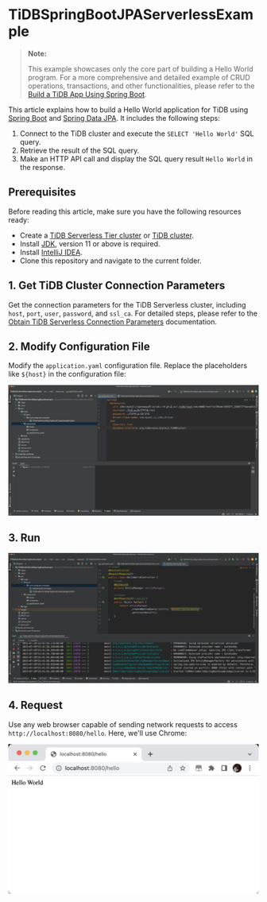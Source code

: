 # TiDBSpringBootJPAServerlessExample

> **Note:**
>
> This example showcases only the core part of building a Hello World program. For a more comprehensive and detailed example of CRUD operations, transactions, and other functionalities, please refer to the [Build a TiDB App Using Spring Boot](https://docs.pingcap.com/tidb/stable/dev-guide-sample-application-java-spring-boot).

This article explains how to build a Hello World application for TiDB using [Spring Boot](https://spring.io/projects/spring-boot) and [Spring Data JPA](https://spring.io/projects/spring-data-jpa). It includes the following steps:

1. Connect to the TiDB cluster and execute the `SELECT 'Hello World'` SQL query.
2. Retrieve the result of the SQL query.
3. Make an HTTP API call and display the SQL query result `Hello World` in the response.

## Prerequisites

Before reading this article, make sure you have the following resources ready:

- Create a [TiDB Serverless Tier cluster](https://docs.pingcap.com/tidbcloud/dev-guide-build-cluster-in-cloud) or [TiDB cluster](https://docs.pingcap.com/tidb/stable/quick-start-with-tidb).
- Install [JDK](https://openjdk.org/projects/jdk/17/), version 11 or above is required.
- Install [IntelliJ IDEA](https://www.jetbrains.com/idea/).
- Clone this repository and navigate to the current folder.

## 1. Get TiDB Cluster Connection Parameters

Get the connection parameters for the TiDB Serverless cluster, including `host`, `port`, `user`, `password`, and `ssl_ca`. For detailed steps, please refer to the [Obtain TiDB Serverless Connection Parameters](https://docs.pingcap.com/tidbcloud/connect-via-standard-connection-serverless#obtain-tidb-serverless-connection-parameter) documentation.

## 2. Modify Configuration File

Modify the `application.yaml` configuration file. Replace the placeholders like `${host}` in the configuration file:

![hello-world-java-spring-boot-jpa-config-serverless](/media/hello-world-java-spring-boot-jpa-config-serverless.jpeg)

## 3. Run

![hello-world-java-spring-boot-jpa-run](/media/hello-world-java-spring-boot-jpa-run.jpg)

## 4. Request

Use any web browser capable of sending network requests to access `http://localhost:8080/hello`. Here, we'll use Chrome:

![hello-world-java-spring-boot-result](/media/hello-world-java-spring-boot-result.jpg)
